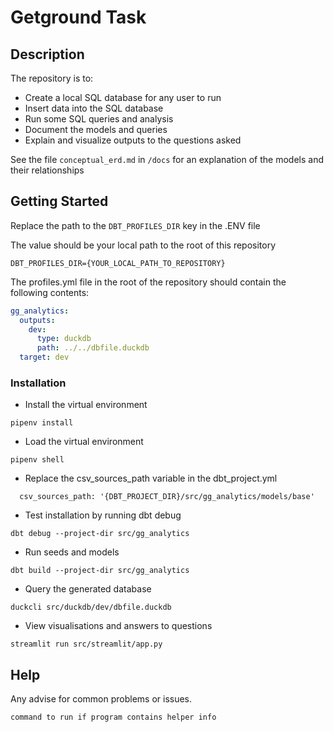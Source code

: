 # Getground Task

## Description

The repository is to:
- Create a local SQL database for any user to run
- Insert data into the SQL database
- Run some SQL queries and analysis
- Document the models and queries
- Explain and visualize outputs to the questions asked

See the file `conceptual_erd.md` in `/docs` for an explanation of the models and their relationships

## Getting Started

Replace the path to the `DBT_PROFILES_DIR` key in the .ENV file

The value should be your local path to the root of this repository
```
DBT_PROFILES_DIR={YOUR_LOCAL_PATH_TO_REPOSITORY}
```

The profiles.yml file in the root of the repository should contain the following contents:
```yml
gg_analytics:
  outputs:
    dev:
      type: duckdb
      path: ../../dbfile.duckdb
  target: dev
```

### Installation

* Install the virtual environment
```
pipenv install
```
* Load the virtual environment
```
pipenv shell
```
* Replace the csv_sources_path variable in the dbt_project.yml
```
  csv_sources_path: '{DBT_PROJECT_DIR}/src/gg_analytics/models/base'
```
* Test installation by running dbt debug
```
dbt debug --project-dir src/gg_analytics
```
* Run seeds and models
```
dbt build --project-dir src/gg_analytics
```
* Query the generated database
```
duckcli src/duckdb/dev/dbfile.duckdb
```
* View visualisations and answers to questions
```
streamlit run src/streamlit/app.py
```

## Help

Any advise for common problems or issues.
```
command to run if program contains helper info
```